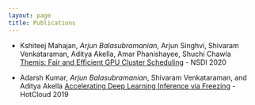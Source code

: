 ```yaml
---
layout: page
title: Publications
---
```


- Kshiteej Mahajan, *Arjun Balasubramanian*, Arjun Singhvi, Shivaram Venkataraman, Aditya Akella, Amar Phanishayee, Shuchi Chawla [Themis: Fair and Efficient GPU Cluster Scheduling](https://www.usenix.org/conference/nsdi20/presentation/mahajan) - NSDI 2020

- Adarsh Kumar, *Arjun Balasubramanian*, Shivaram Venkataraman, and Aditya Akella [Accelerating Deep Learning Inference via Freezing](https://www.usenix.org/conference/hotcloud19/presentation/kumar) - HotCloud 2019
